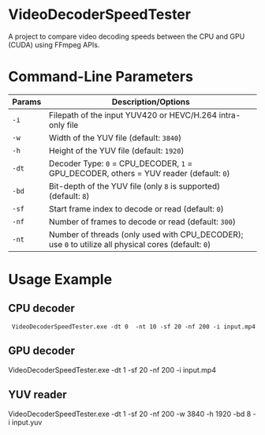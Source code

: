 # VideoDecoderSpeedTester
A project to compare video decoding speeds between the CPU and GPU (CUDA) using FFmpeg APIs.


# Command-Line Parameters
| Params | Description/Options                                                                 |
|--------|--------------------------------------------------------------------------------------|
| `-i`   | Filepath of the input YUV420 or HEVC/H.264 intra-only file                         |
| `-w`   | Width of the YUV file (default: `3840`)                                             |
| `-h`   | Height of the YUV file (default: `1920`)                                            |
| `-dt`  | Decoder Type: `0` = CPU_DECODER, `1` = GPU_DECODER, others = YUV reader (default: `0`) |
| `-bd`  | Bit-depth of the YUV file (only `8` is supported) (default: `8`)                   |
| `-sf`  | Start frame index to decode or read (default: `0`)                                 |
| `-nf`  | Number of frames to decode or read (default: `300`)                                |
| `-nt`  | Number of threads (only used with CPU_DECODER); use `0` to utilize all physical cores (default: `0`) |

# Usage Example
## CPU decoder
  <pre><code class="language-bash"> VideoDecoderSpeedTester.exe -dt 0  -nt 10 -sf 20 -nf 200 -i input.mp4 </code></pre>
## GPU decoder
  VideoDecoderSpeedTester.exe -dt 1  -sf 20 -nf 200 -i input.mp4
## YUV reader
  VideoDecoderSpeedTester.exe -dt 1 -sf 20 -nf 200 -w 3840 -h 1920 -bd 8 -i input.yuv
